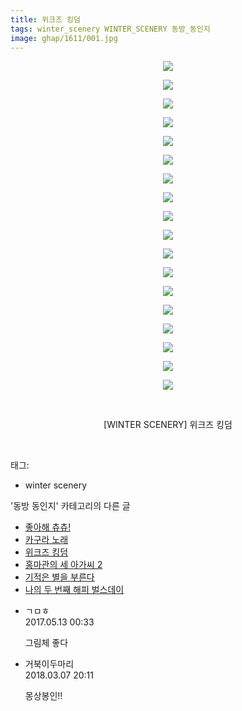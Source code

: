 ```yaml
---
title: 위크즈 킹덤
tags: winter_scenery WINTER_SCENERY 동방_동인지
image: ghap/1611/001.jpg
---
```

<div class="article">
<p style="text-align: center; clear: none; float: none;"><img src="{{ site.nasurl }}/ghap/1611/001.jpg"/></p>
<p style="text-align: center; clear: none; float: none;"><img src="{{ site.nasurl }}/ghap/1611/002.jpg"/></p>
<p style="text-align: center; clear: none; float: none;"><img src="{{ site.nasurl }}/ghap/1611/003.jpg"/></p>
<p style="text-align: center; clear: none; float: none;"><img src="{{ site.nasurl }}/ghap/1611/004.jpg"/></p>
<p style="text-align: center; clear: none; float: none;"><img src="{{ site.nasurl }}/ghap/1611/005.jpg"/></p>
<p style="text-align: center; clear: none; float: none;"><img src="{{ site.nasurl }}/ghap/1611/006.jpg"/></p>
<p style="text-align: center; clear: none; float: none;"><img src="{{ site.nasurl }}/ghap/1611/007.jpg"/></p>
<p style="text-align: center; clear: none; float: none;"><img src="{{ site.nasurl }}/ghap/1611/008.jpg"/></p>
<p style="text-align: center; clear: none; float: none;"><img src="{{ site.nasurl }}/ghap/1611/009.jpg"/></p>
<p style="text-align: center; clear: none; float: none;"><img src="{{ site.nasurl }}/ghap/1611/010.jpg"/></p>
<p style="text-align: center; clear: none; float: none;"><img src="{{ site.nasurl }}/ghap/1611/011.jpg"/></p>
<p style="text-align: center; clear: none; float: none;"><img src="{{ site.nasurl }}/ghap/1611/012.jpg"/></p>
<p style="text-align: center; clear: none; float: none;"><img src="{{ site.nasurl }}/ghap/1611/013.jpg"/></p>
<p style="text-align: center; clear: none; float: none;"><img src="{{ site.nasurl }}/ghap/1611/014.jpg"/></p>
<p style="text-align: center; clear: none; float: none;"><img src="{{ site.nasurl }}/ghap/1611/015.jpg"/></p>
<p style="text-align: center; clear: none; float: none;"><img src="{{ site.nasurl }}/ghap/1611/016.jpg"/></p>
<p style="text-align: center; clear: none; float: none;"><img src="{{ site.nasurl }}/ghap/1611/017.jpg"/></p>
<p style="text-align: center; clear: none; float: none;"><img src="{{ site.nasurl }}/ghap/1611/018.jpg"/></p>
<p style="text-align: center; clear: none; float: none;"><br/></p>
<p style="text-align: center; clear: none; float: none;">[WINTER SCENERY] 위크즈 킹덤</p>
<p><br/></p>
</div><div class="tagTrail">
<p>태그: </p>
<ul>
<li>winter scenery</li>
</ul>
</div><div class="another">
<p>'동방 동인지' 카테고리의 다른 글</p>
<ul>
<li><a href="/2016-08-16-ghap_1613">좋아해 츄츄!</a></li>
<li><a href="/2016-08-16-ghap_1612">카구라 노래</a></li>
<li><a href="/2016-08-16-ghap_1611">위크즈 킹덤</a></li>
<li><a href="/2016-08-16-ghap_1610">홍마관의 세 아가씨 2</a></li>
<li><a href="/2016-08-16-ghap_1609">기적은 별을 부른다</a></li>
<li><a href="/2016-08-16-ghap_1607">나의 두 번째 해피 벌스데이</a></li>
</ul>
</div><div class="cb_module cb_fluid">
<div class="cb_wrt cb_profile">
<div class="comment">
<ul>
<li class="cb_thumb_off" id="comment14987583">
<div class="cb_comment_area">
<div class="cb_info_area">
<div class="cb_section">
<span class="cb_nick_name">ㄱㅁㅎ</span>
</div>
<div class="cb_section">
<span class="cb_date">2017.05.13 00:33 </span>
</div>
</div>
<div class="cb_dsc_comment">
<p class="cb_dsc">
											그림체 좋다
										</p>
</div>
</div></li>
<li class="cb_thumb_off" id="comment15214707">
<div class="cb_comment_area">
<div class="cb_info_area">
<div class="cb_section">
<span class="cb_nick_name">거북이두마리</span>
</div>
<div class="cb_section">
<span class="cb_date">2018.03.07 20:11 </span>
</div>
</div>
<div class="cb_dsc_comment">
<p class="cb_dsc">
											몽상봉인!!
										</p>
</div>
</div></li>
</ul>
</div>
</div><!-- commentList close -->
</div>